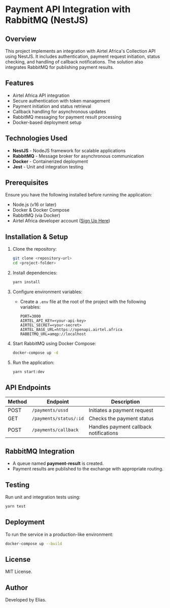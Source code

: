 # Payment API Integration with RabbitMQ (NestJS)

## Overview

This project implements an integration with Airtel Africa's Collection API using NestJS. It includes authentication, payment request initiation, status checking, and handling of callback notifications. The solution also integrates RabbitMQ for publishing payment results.

## Features

- Airtel Africa API integration
- Secure authentication with token management
- Payment initiation and status retrieval
- Callback handling for asynchronous updates
- RabbitMQ messaging for payment result processing
- Docker-based deployment setup

## Technologies Used

- **NestJS** - NodeJS framework for scalable applications
- **RabbitMQ** - Message broker for asynchronous communication
- **Docker** - Containerized deployment
- **Jest** - Unit and integration testing

## Prerequisites

Ensure you have the following installed before running the application:

- Node.js (v16 or later)
- Docker & Docker Compose
- RabbitMQ (via Docker)
- Airtel Africa developer account ([Sign Up Here](https://developers.airtel.africa/user/signup))

## Installation & Setup

1. Clone the repository:
   ```sh
   git clone <repository-url>
   cd <project-folder>
   ```
2. Install dependencies:
   ```sh
   yarn install
   ```
3. Configure environment variables:

   - Create a `.env` file at the root of the project with the following variables:
     ```env
     PORT=3000
     AIRTEL_API_KEY=<your-api-key>
     AIRTEL_SECRET=<your-secret>
     AIRTEL_BASE_URL=https://openapi.airtel.africa
     RABBITMQ_URL=amqp://localhost
     ```

4. Start RabbitMQ using Docker Compose:
   ```sh
   docker-compose up -d
   ```
5. Run the application:
   ```sh
   yarn start:dev
   ```

## API Endpoints

| Method | Endpoint               | Description                            |
| ------ | ---------------------- | -------------------------------------- |
| POST   | `/payments/ussd`       | Initiates a payment request            |
| GET    | `/payments/status/:id` | Checks the payment status              |
| POST   | `/payments/callback`   | Handles payment callback notifications |

## RabbitMQ Integration

- A queue named **payment-result** is created.
- Payment results are published to the exchange with appropriate routing.

## Testing

Run unit and integration tests using:

```sh
yarn test
```

## Deployment

To run the service in a production-like environment:

```sh
docker-compose up --build
```

## License

MIT License.

## Author

Developed by Elias.
